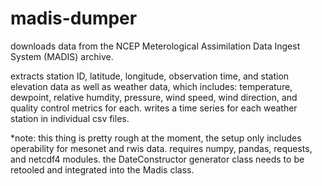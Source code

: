 # madis-dumper
downloads data from the NCEP Meterological Assimilation Data Ingest System (MADIS) archive. 

extracts station ID, latitude, longitude, observation time, and station elevation data as well as weather data, which includes: temperature, dewpoint, relative humdity, pressure, wind speed, wind direction, and quality control metrics for each. writes a time series for each weather station in individual csv files. 

\*note: this thing is pretty rough at the moment, the setup only includes operability for mesonet and rwis data. requires numpy, pandas, requests, and netcdf4 modules. the DateConstructor generator class needs to be retooled and integrated into the Madis class.
